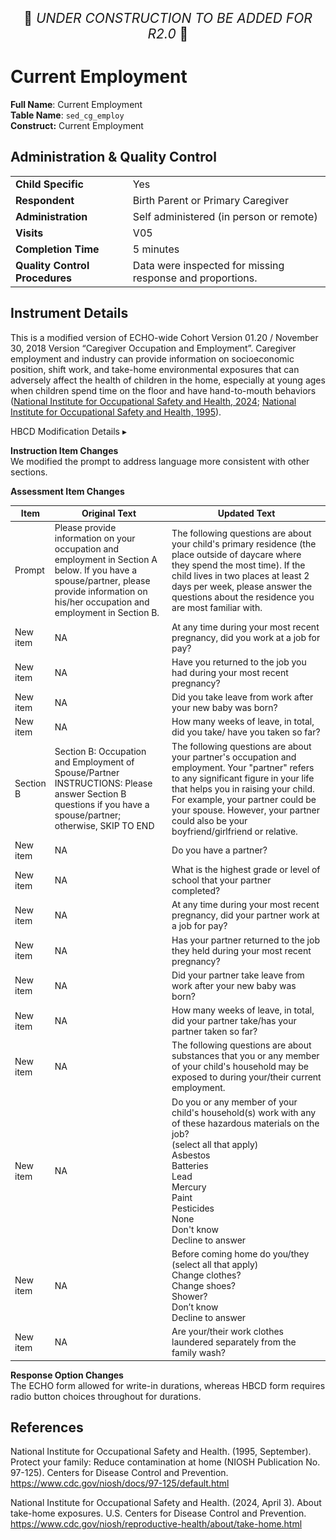 <p style="text-align: center; font-size: 1.5em;">🚧 <i>UNDER CONSTRUCTION TO BE ADDED FOR R2.0</i> 🚧 </p>

# Current Employment

**Full Name**: Current Employment       
**Table Name**: `sed_cg_employ`   
**Construct:** Current Employment

## Administration & Quality Control

<table class="table-no-vertical-lines" style="width: 100%; border-collapse: collapse; table-layout: fixed;">
<tbody>
<tr><td><b>Child Specific</b></td>
<td>Yes </td></tr>
<tr><td><b>Respondent</b></td>
<td>Birth Parent or Primary Caregiver</td></tr>
<tr><td><b>Administration</b></td>
<td style="word-wrap: break-word; white-space: normal;">Self administered (in person or remote)</td></tr>
<tr><td><b>Visits</b></td>
<td>V05</td></tr>
<tr><td><b>Completion Time</b></td>
<td>5 minutes</td></tr>
<tr><td><b>Quality Control Procedures</b></td>
<td style="word-wrap: break-word; white-space: normal;">Data were inspected for missing response and proportions.</td></tr>      
</tbody>
</table>

## Instrument Details

This is a modified version of ECHO-wide Cohort Version 01.20 / November 30, 2018
Version “Caregiver Occupation and Employment”. Caregiver employment and industry can provide information on socioeconomic position, shift work, and take-home environmental exposures that can adversely affect the health of children in the home, especially at young ages when children spend time on the floor and have hand-to-mouth behaviors ([National Institute for Occupational Safety and Health, 2024](https://www.cdc.gov/niosh/reproductive-health/about/take-home.html); [National Institute for Occupational Safety and Health, 1995](https://www.cdc.gov/niosh/docs/97-125/default.html)).


<div id="hbcd-mod" class="table-banner" onclick="toggleCollapse(this)">
  <span class="text-with-link">
  <span class="text">HBCD Modification Details</span>
  <a class="anchor-link" href="#hbcd-mod" title="Copy link">
  <i class="fa-solid fa-link"></i>
  </a>
  </span>
  <span class="arrow">▸</span>
</div>
<div class="collapsible-content">
<p><b>Instruction Item Changes</b><br>We modified the prompt to address language more consistent with other sections.</p>
<b>Assessment Item Changes</b>
<table style="width: 100%; border-collapse: collapse; table-layout: fixed; font-size: 14px">
<thead>
  <tr>
    <th style="width: 5%;">Item</th>
    <th style="width: 40%;">Original Text</th>
    <th style="width: 60%;">Updated Text</th>
  </tr>
  </thead>
<tbody>
<tr>
  <td>Prompt</td>
  <td style="word-wrap: break-word; white-space: normal;">Please provide information on your occupation and employment in Section A below. If you have a spouse/partner, please provide information on his/her occupation and employment in Section B.</td>
  <td style="word-wrap: break-word; white-space: normal;">The following questions are about your child's primary residence (the place outside of daycare where they spend the most time). If the child lives in two places at least 2 days per week, please answer the questions about the residence you are most familiar with.</td>
</tr>
<tr>
  <td>New item</td>
  <td>NA</td>
  <td style="word-wrap: break-word; white-space: normal;">At any time during your most recent pregnancy, did you work at a job for pay?</td>
</tr>
<tr>
<td>New item</td>
<td>NA</td>
<td style="word-wrap: break-word; white-space: normal;">Have you returned to the job you had during your most recent pregnancy?</td>
</tr>
<tr>
<td>New item</td>
<td>NA</td>
<td style="word-wrap: break-word; white-space: normal;">Did you take leave from work after your new baby was born?</td>
</tr>
<tr>
<td>New item</td>
<td>NA</td>
<td style="word-wrap: break-word; white-space: normal;">How many weeks of leave, in total, did you take/ have you taken so far?</td>
</tr>
<tr>
<td>Section B</td>
<td style="word-wrap: break-word; white-space: normal;">Section B: Occupation and Employment of Spouse/Partner<br />INSTRUCTIONS: Please answer Section B questions if you have a spouse/partner; otherwise, SKIP TO END</td>
<td style="word-wrap: break-word; white-space: normal;">The following questions are about your partner's occupation and employment. Your "partner" refers to any significant figure in your life that helps you in raising your child. For example, your partner could be your spouse. However, your partner could also be your boyfriend/girlfriend or relative.</td>
</tr>
<tr>
<td>New item</td>
<td>NA</td>
<td>Do you have a partner?</td>
</tr>
<tr>
<td>New item</td>
<td>NA</td>
<td style="word-wrap: break-word; white-space: normal;">What is the highest grade or level of school that your partner completed?</td>
</tr>
<tr>
<td>New item</td>
<td>NA</td>
<td style="word-wrap: break-word; white-space: normal;">At any time during your most recent pregnancy, did your partner work at a job for pay?</td>
</tr>
<tr>
<td>New item</td>
<td>NA</td>
<td style="word-wrap: break-word; white-space: normal;">Has your partner returned to the job they held during your most recent pregnancy?</td>
</tr>
<tr>
<td>New item</td>
<td>NA</td>
<td style="word-wrap: break-word; white-space: normal;">Did your partner take leave from work after your new baby was born?</td>
</tr>
<tr>
<td>New item</td>
<td>NA</td>
<td style="word-wrap: break-word; white-space: normal;">How many weeks of leave, in total, did your partner take/has your partner taken so far?</td>
</tr>
<tr>
<td>New item</td>
<td>NA</td>
<td style="word-wrap: break-word; white-space: normal;">The following questions are about substances that you or any member of your child's household may be exposed to during your/their current employment.</td>
</tr>
<tr>
<td>New item</td>
<td>NA</td>
<td style="word-wrap: break-word; white-space: normal;">Do you or any member of your child's household(s) work with any of these hazardous materials on the job? <br />(select all that apply)<br />Asbestos<br />Batteries<br />Lead<br />Mercury<br />Paint<br />Pesticides<br />None<br />Don't know<br />Decline to answer</td>
</tr>
<tr>
<td>New item</td>
<td>NA</td>
<td style="word-wrap: break-word; white-space: normal;">Before coming home do you/they (select all that apply) <br />Change clothes?<br />Change shoes?<br />Shower?<br />Don&rsquo;t know<br />Decline to answer</td>
</tr>
<tr>
<td>New item</td>
<td>NA</td>
<td style="word-wrap: break-word; white-space: normal;">Are your/their work clothes laundered separately from the family wash?</td>
</tr>
</tbody>
</table>
<p><b>Response Option Changes</b><br>
The ECHO form allowed for write-in durations, whereas HBCD form requires radio button choices throughout for durations.</p>
</div>



## References

<div class="references"> 
  <p>National Institute for Occupational Safety and Health. (1995, September). Protect your family: Reduce contamination at home (NIOSH Publication No. 97-125). Centers for Disease Control and Prevention. <a href="https://www.cdc.gov/niosh/docs/97-125/default.html">https://www.cdc.gov/niosh/docs/97-125/default.html</a></p> 
  <p>National Institute for Occupational Safety and Health. (2024, April 3). About take-home exposures. U.S. Centers for Disease Control and Prevention. <a href="https://www.cdc.gov/niosh/reproductive-health/about/take-home.html">https://www.cdc.gov/niosh/reproductive-health/about/take-home.html</a></p>
</div>

<br>